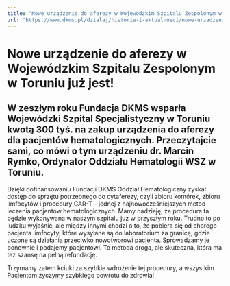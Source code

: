 ```yaml
---
title: "Nowe urządzenie do aferezy w Wojewódzkim Szpitalu Zespolonym w Toruniu już jest!"
url: "https://www.dkms.pl/dzialaj/historie-i-aktualnosci/nowe-urzadzenie-do-aferezy-wojewodzkim-szpitalu-zespolonym-toruniu-juz-jest"
---
```


# Nowe urządzenie do aferezy w Wojewódzkim Szpitalu Zespolonym w Toruniu już jest!

## W zeszłym roku Fundacja DKMS wsparła Wojewódzki Szpital Specjalistyczny w Toruniu kwotą 300 tyś. na zakup urządzenia do aferezy dla pacjentów hematologicznych. Przeczytajcie sami, co mówi o tym urządzeniu dr. Marcin Rymko, Ordynator Oddziału Hematologii WSZ w Toruniu.

Dzięki dofinansowaniu Fundacji DKMS Oddział Hematologiczny zyskał dostęp do sprzętu potrzebnego do cytaferezy, czyli zbioru komórek, zbioru limfocytów i procedury CAR\-T – jednej z najnowocześniejszych metod leczenia pacjentów hematologicznych. Mamy nadzieję, że procedura ta będzie wykonywana w naszym szpitalu już w przyszłym roku. Trudno to po ludzku wyjaśnić, ale między innymi chodzi o to, że pobiera się od chorego pacjenta limfocyty, które wysyłane są do laboratorium za granicę, gdzie uczone są działania przeciwko nowotworowi pacjenta. Sprowadzamy je ponownie i podajemy pacjentowi. To metoda droga, ale skuteczna, która ma też szansę na pełną refundację.


Trzymamy zatem kciuki za szybkie wdrożenie tej procedury, a wszystkim Pacjentom życzymy szybkiego powrotu do zdrowia!


